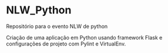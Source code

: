 # NLW_Python
 Repositório para o evento NLW de python

 Criação de uma aplicação em Python usando framework Flask e configurações de projeto com Pylint e VirtualEnv.
